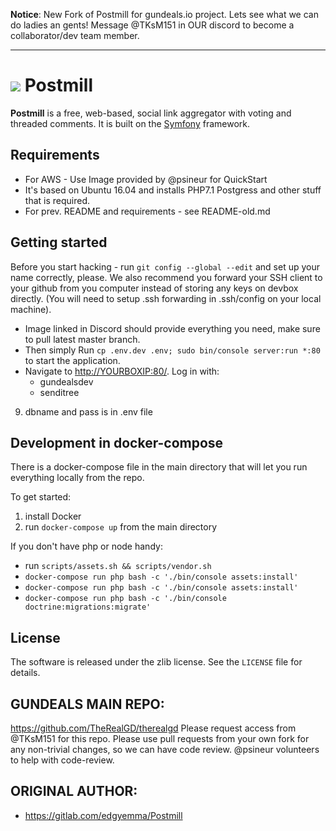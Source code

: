 **Notice**: New Fork of Postmill for gundeals.io project.
Lets see what we can do ladies an gents!
Message @TKsM151 in OUR discord to become a collaborator/dev team member.

***

# ![](docs/assets/postmill-128.png) Postmill

**Postmill** is a free, web-based, social link aggregator with voting and threaded comments.
It is built on the [Symfony](https://symfony.com/) framework.

## Requirements

* For AWS - Use Image provided by @psineur for QuickStart
* It's based on Ubuntu 16.04 and installs PHP7.1 Postgress and other stuff that is required.
* For prev. README and requirements - see README-old.md

## Getting started

Before you start hacking - run `git config --global --edit` and set up your name correctly, please.
We also recommend you forward your SSH client to your github from you computer instead of storing any keys on devbox directly.
(You will need to setup .ssh forwarding in .ssh/config on your local machine).

* Image linked in Discord should provide everything you need, make sure to pull latest master branch.
* Then simply Run `cp .env.dev .env; sudo bin/console server:run *:80` to start the application.
* Navigate to <http://YOURBOXIP:80/>. Log in with:
  * gundealsdev
  * senditree
9. dbname and pass is in .env file

## Development in docker-compose

There is a docker-compose file in the main directory that will let you run everything locally from the repo.

To get started:

1. install Docker
2. run `docker-compose up` from the main directory

If you don't have php or node handy:
* run `scripts/assets.sh && scripts/vendor.sh`
* `docker-compose run php bash -c './bin/console assets:install'`
* `docker-compose run php bash -c './bin/console assets:install'`
* `docker-compose run php bash -c './bin/console doctrine:migrations:migrate'`

## License

The software is released under the zlib license. See the `LICENSE` file for
details.

## GUNDEALS MAIN REPO:
https://github.com/TheRealGD/therealgd
Please request access from @TKsM151 for this repo.
Please use pull requests from your own fork for any non-trivial changes, so we can have code review.
@psineur volunteers to help with code-review.

## ORIGINAL AUTHOR:

* https://gitlab.com/edgyemma/Postmill
